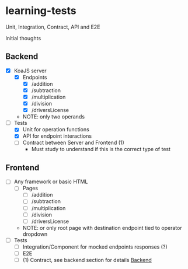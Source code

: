 # learning-tests

Unit, Integration, Contract, API and E2E

Initial thoughts

## Backend

-   [x] KoaJS server
    -   [x] Endpoints
        -   [x] /addition
        -   [x] /subtraction
        -   [x] /multiplication
        -   [x] /division
        -   [x] /driversLicense
    -   NOTE: only two operands
-   [ ] Tests
    -   [x] Unit for operation functions
    -   [x] API for endpoint interactions
    -   [ ] Contract between Server and Frontend (1)
        -   Must study to understand if this is the correct type of test

## Frontend

-   [ ] Any framework or basic HTML
    -   [ ] Pages
        -   [ ] /addition
        -   [ ] /subtraction
        -   [ ] /multiplication
        -   [ ] /division
        -   [ ] /driversLicense
    -   NOTE: or only root page with destination endpoint tied to operator dropdown
-   [ ] Tests
    -   [ ] Integration/Component for mocked endpoints responses (?)
    -   [ ] E2E
    -   [ ] (1) Contract, see backend section for details [Backend](#backend)
